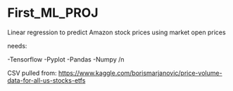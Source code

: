 # First_ML_PROJ
Linear regression to predict Amazon stock prices using market open prices

needs:

-Tensorflow
-Pyplot
-Pandas
-Numpy
/n

CSV pulled from:
https://www.kaggle.com/borismarjanovic/price-volume-data-for-all-us-stocks-etfs

